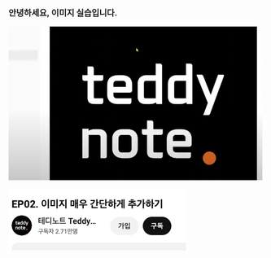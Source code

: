 ### 안녕하세요, 이미지 실습입니다.

![image-20240912215355255](../images/2024-09-12-second/image-20240912215355255.png)

![image-20240912215614357](../images/2024-09-12-second/image-20240912215614357.png)
